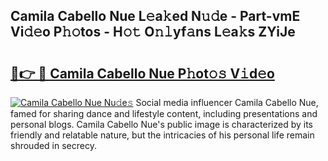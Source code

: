 ## Camila Cabello Nue L𝚎a𝚔ed N𝚞𝚍e - Part-vmE Vi𝚍𝚎o P𝚑𝚘tos - H𝚘𝚝 O𝚗𝚕yf𝚊ns L𝚎a𝚔s ZYiJe

# <h2><a href="http://kff1bva.oniu.top/?m=Camila+Cabello+Nue">🔗👉 🔴 Camila Cabello Nue P𝚑ot𝚘𝚜 V𝚒d𝚎o</a></h2>

[![Camila Cabello Nue Nu𝚍e𝚜](https://i.imgur.com/0qMVB7G.gif)](http://kff1bva.oniu.top/?m=Camila+Cabello+Nue)
Social media influencer Camila Cabello Nue, famed for sharing dance and lifestyle content, including presentations and personal blogs. Camila Cabello Nue's public image is characterized by its friendly and relatable nature, but the intricacies of his personal life remain shrouded in secrecy.  
